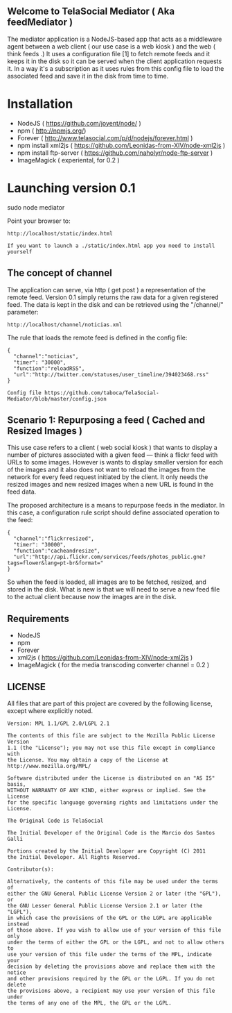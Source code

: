 ## Welcome to TelaSocial Mediator ( Aka feedMediator ) 

The mediator application is a NodeJS-based app that acts as a middleware agent between a web client ( our use case is a web kiosk ) and the web ( think feeds .) It uses a configuration file [1] to fetch remote feeds and it keeps it in the disk so it can be served when the client application requests it. In a way it's a subscription as it uses rules from this config file to load the associated feed and save it in the disk from time to time. 

# Installation

* NodeJS ( https://github.com/joyent/node/ ) 
* npm ( http://npmjs.org/) 
* Forever ( http://www.telasocial.com/p/d/nodejs/forever.html ) 
* npm install xml2js ( https://github.com/Leonidas-from-XIV/node-xml2js )
* npm install ftp-server ( https://github.com/naholyr/node-ftp-server ) 
* ImageMagick ( experiental, for 0.2 ) 

# Launching version 0.1 

sudo node mediator 

Point your browser to: 

    http://localhost/static/index.html
   
    If you want to launch a ./static/index.html app you need to install yourself

## The concept of channel 

The application can serve, via http ( get post ) a representation of the remote feed. Version 0.1 simply returns the raw data for a given registered feed. The data is kept in the disk and can be retrieved using the "/channel/" parameter: 

    http://localhost/channel/noticias.xml

The rule that loads the remote feed is defined in the config file: 

    {
      "channel":"noticias",
      "timer": "30000",
      "function":"reloadRSS",
      "url":"http://twitter.com/statuses/user_timeline/394023468.rss"
    }

    Config file https://github.com/taboca/TelaSocial-Mediator/blob/master/config.json

## Scenario 1: Repurposing a feed ( Cached and Resized Images ) 

This use case refers to a client ( web social kiosk ) that wants to display a number of pictures associated with a given feed — think a flickr feed with URLs to some images. However is wants to display smaller version for each of the images and it also does not want to reload the images from the network for every feed request initiated by the client. It only needs the resized images and new resized images when a new URL is found in the feed data. 

The proposed architecture is a means to repurpose feeds in the mediator. In this case, a configuration rule script should define associated operation to the feed: 

    {
      "channel":"flickrresized",
      "timer": "30000",
      "function":"cacheandresize",
      "url":"http://api.flickr.com/services/feeds/photos_public.gne?tags=flower&lang=pt-br&format="
    }

So when the feed is loaded, all images are to be fetched, resized, and stored in the disk. What is new is that we will need to serve a new feed file to the actual client because now the images are in the disk. 

## Requirements

 * NodeJS
 * npm
 * Forever
 * xml2js ( https://github.com/Leonidas-from-XIV/node-xml2js ) 
 * ImageMagick ( for the media transcoding converter channel = 0.2 ) 
 
## LICENSE

All files that are part of this project are covered by the following
license, except where explicitly noted.

    Version: MPL 1.1/GPL 2.0/LGPL 2.1

    The contents of this file are subject to the Mozilla Public License Version
    1.1 (the "License"); you may not use this file except in compliance with
    the License. You may obtain a copy of the License at
    http://www.mozilla.org/MPL/

    Software distributed under the License is distributed on an "AS IS" basis,
    WITHOUT WARRANTY OF ANY KIND, either express or implied. See the License
    for the specific language governing rights and limitations under the
    License.

    The Original Code is TelaSocial

    The Initial Developer of the Original Code is the Marcio dos Santos Galli 

    Portions created by the Initial Developer are Copyright (C) 2011
    the Initial Developer. All Rights Reserved.

    Contributor(s):

    Alternatively, the contents of this file may be used under the terms of
    either the GNU General Public License Version 2 or later (the "GPL"), or
    the GNU Lesser General Public License Version 2.1 or later (the "LGPL"),
    in which case the provisions of the GPL or the LGPL are applicable instead
    of those above. If you wish to allow use of your version of this file only
    under the terms of either the GPL or the LGPL, and not to allow others to
    use your version of this file under the terms of the MPL, indicate your
    decision by deleting the provisions above and replace them with the notice
    and other provisions required by the GPL or the LGPL. If you do not delete
    the provisions above, a recipient may use your version of this file under
    the terms of any one of the MPL, the GPL or the LGPL.
